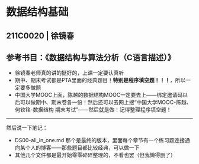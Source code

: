 # 数据结构基础  
## 211C0020 | 徐镜春
## 参考书目：《数据结构与算法分析（C语言描述）》
- 徐镜春老师真的讲的挺好的，上课一定要认真听  
- 期中、期末考试都是PTA里面的经典题目！**特别是程序填空题！！！**，所以一定要多做题   
- 中国大学MOOC上面，陈越的数据结构MOOC一定要去上——绑定邀请码以后可以做期中、期末卷各一份！然后还可以去网上搜“中国大学MOOC-陈越、何钦铭-数据结构 期末考试”——然后就是做！记得整理程序填空题！  
---  
  
然后说一下笔记：  
- DS00-all_in_one.md 那个是最终的版本，里面每个章节有一个练习题连接通向某个人的博客——那些题目都比较经典，可以做一下  
- 其他几个文件都是最开始零零碎碎整理的，不看也罢（但我懒得删了）  
